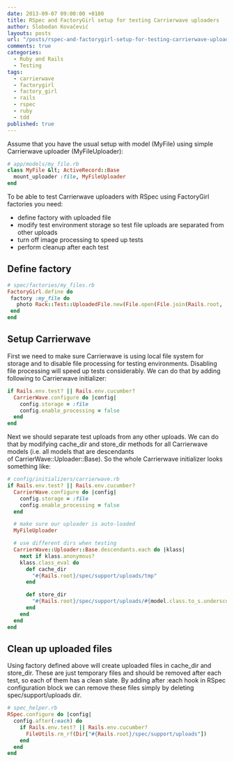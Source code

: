 ```yaml
---
date: 2013-09-07 09:00:00 +0100
title: RSpec and FactoryGirl setup for testing Carrierwave uploaders
author: Slobodan Kovačević
layouts: posts
url: "/posts/rspec-and-factorygirl-setup-for-testing-carrierwave-uploaders"
comments: true
categories:
  - Ruby and Rails
  - Testing
tags:
  - carrierwave
  - factorygirl
  - factory_girl
  - rails
  - rspec
  - ruby
  - tdd
published: true
---
```

Assume that you have the usual setup with model (MyFile) using simple Carrierwave uploader (MyFileUploader):

```ruby
# app/models/my_file.rb
class MyFile &lt; ActiveRecord::Base
  mount_uploader :file, MyFileUploader
end
```

To be able to test Carrierwave uploaders with RSpec using FactoryGirl factories you need:

*   <span style="line-height: 13px;">define factory with uploaded file</span>
*   modify test environment storage so test file uploads are separated from other uploads
*   turn off image processing to speed up tests
*   perform cleanup after each test

## Define factory
```ruby
# spec/factories/my_files.rb
FactoryGirl.define do
 factory :my_file do
   photo Rack::Test::UploadedFile.new(File.open(File.join(Rails.root, '/spec/fixtures/myfiles/myfile.jpg')))
 end
end
```

## Setup Carrierwave

First we need to make sure Carrierwave is using local file system for storage and to disable file processing for testing environments. Disabling file processing will speed up tests considerably. We can do that by adding following to Carrierwave initializer:

```ruby
if Rails.env.test? || Rails.env.cucumber?
  CarrierWave.configure do |config|
    config.storage = :file
    config.enable_processing = false
  end
end
```

Next we should separate test uploads from any other uploads. We can do that by modifying cache\_dir and store\_dir methods for all Carrierwave models (i.e. all models that are descendants of CarrierWave::Uploader::Base). So the whole Carrierwave initializer looks something like:

```ruby
# config/initializers/carrierwave.rb
if Rails.env.test? || Rails.env.cucumber?
  CarrierWave.configure do |config|
    config.storage = :file
    config.enable_processing = false
  end

  # make sure our uploader is auto-loaded
  MyFileUploader

  # use different dirs when testing
  CarrierWave::Uploader::Base.descendants.each do |klass|
    next if klass.anonymous?
    klass.class_eval do
      def cache_dir
        "#{Rails.root}/spec/support/uploads/tmp"
      end

      def store_dir
        "#{Rails.root}/spec/support/uploads/#{model.class.to_s.underscore}/#{mounted_as}/#{model.id}"
      end
    end
  end
end
```

## Clean up uploaded files

Using factory defined above will create uploaded files in cache\_dir and store\_dir. These are just temporary files and should be removed after each test, so each of them has a clean slate. By adding after :each hook in RSpec configuration block we can remove these files simply by deleting spec/support/uploads dir.

```ruby
# spec_helper.rb
RSpec.configure do |config|
  config.after(:each) do
    if Rails.env.test? || Rails.env.cucumber?
      FileUtils.rm_rf(Dir["#{Rails.root}/spec/support/uploads"])
    end
  end
end
```
